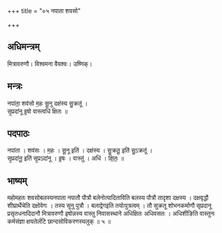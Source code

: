 +++
title = "०५ नपाता शवसो"

+++
## अधिमन्त्रम्
मित्रावरुणौ। विश्वमना वैयश्वः। उष्णिक्।

## मन्त्रः
नपा॑ता॒ शव॑सो म॒हः सू॒नू दक्ष॑स्य सु॒क्रतू॑ ।  
सृ॒प्रदा॑नू इ॒षो वास्त्वधि॑ क्षितः ॥

## पदपाठः
नपा॑ता । शव॑सः । म॒हः । सू॒नू इति॑ । दक्ष॑स्य । सु॒क्रतू॒ इति॑ सु॒ऽक्रतू॑ ।  
सृ॒प्रदा॑नू॒ इति॑ सृ॒प्रऽदा॑नू । इ॒षः । वास्तु॑ । अधि॑ । क्षि॒तः॒ ॥

## भाष्यम्
महोमहतः शवसोबलस्यनपाता नपातौ पौत्रौ बलेनोत्पादिताविति बलस्य पौत्रौ तादृशा दक्षस्य । दक्षवृद्धौ शीघ्रार्थेचेति दक्षोवेगः । तस्य सूनू पुत्रौ । बलाद्वेगइति तयोःपुत्रत्वम् । तौ सुक्रतू शोभनकर्माणौ सृप्रदानू प्रसृतधनादिदानौ मित्रावरुणौ इषोन्नस्य वास्तु निवासस्थाने अधिक्षितः अधिवसतः । अधिशीङिति वास्तुनः कर्मसंज्ञा क्षयतेर्लटि छान्दसोविकरणस्यलुक् ॥ ५ ॥